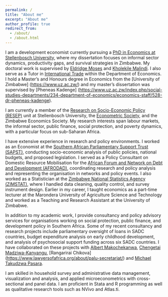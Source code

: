 ```yaml
---
permalink: /
title: "About me"
excerpt: "About me"
author_profile: true
redirect_from: 
  - /about/
  - /about.html
---
```


I am a development economist currently pursuing a [PhD in Economics at Stellenbosch University](https://www.sun.ac.za/english/faculty/economy), where my dissertation focuses on informal sector dynamics, productivity gaps, and survival strategies in Zimbabwe. My doctoral work is supervised by [Eldridge Moses](https://www.ekon.sun.ac.za/staff/moses-eldridge) and [Kholekile Malindi](https://www.ekon.sun.ac.za/staff/malindi-kholekile). I also serve as a Tutor in [International Trade](https://www.ekon.sun.ac.za/undergrad/244) within the Department of Economics. I hold a Master’s and Honours degree in Economics from the [University of Zimbabwe] (https://www.uz.ac.zw/) and my master’s dissertation was supervised by [Pheneas Kadenge] (https://www.uz.ac.zw/index.php/social-studies-departments/234-department-of-economics/economics-staff/528-dr-pheneas-kadenge).

I am currently a member of the [Research on Socio-Economic Policy (RESEP)](https://resep.sun.ac.za/) unit at Stellenbosch University, the [Econometric Society](https://www.econometricsociety.org/), and the Zimbabwe Economics Society. My research interests span labour markets, the informal sector, public finance, social protection, and poverty dynamics, with a particular focus on sub-Saharan Africa.

I have extensive experience in research and policy environments. I worked as an Economist at the [Southern African Parliamentary Support Trust (SAPST)](https://www.sapst.org/), conducting socio-economic analysis of public policies, national budgets, and proposed legislation. I served as a Policy Consultant on Domestic Resource Mobilisation for the [African Forum and Network on Debt and Development (AFRODAD)](https://www.afrodad.org/), coordinating research and policy analysis and representing the organisation in networks and policy events. I also worked as a Statistician at the [Zimbabwe National Statistics Agency (ZIMSTAT)](https://zimstat.co.zw/), where I handled data cleaning, quality control, and survey instrument design. Earlier in my career, I taught economics as a part-time lecturer at the Marondera University of Agriculture Science and Technology and worked as a Teaching and Research Assistant at the University of Zimbabwe.

In addition to my academic work, I provide consultancy and policy advisory services for organisations working on social protection, public finance, and development policy in Southern Africa. Some of my recent consultancy and research projects include parliamentary oversight of loans in SADC countries, budget expenditure analysis on early childhood development, and analysis of psychosocial support funding across six SADC countries. I have collaborated on these projects with [Albert Makochekanwa](https://esami-africa.org/global-faculty-profiles/albert-makochekanwa/), [Chengetai Madziwa-Kanyangu](https://southernafricatrust.org/team/chengetai-madziwa-kanyangu/), [Rangarirai Chikova] (https://www.lawyersofafrica.org/about/palu-secretariat/) and [Michael Takudzwa Pasara](https://commerce.nwu.ac.za/economic-and-management-sciences/michael-takudzwa-pasara). 


I am skilled in household survey and administrative data management, visualization and analysis, and applied microeconometrics with cross-sectional and panel data. I am proficient in Stata and R programming as well as qualitative research tools such as NVivo and Atlas.ti. 
